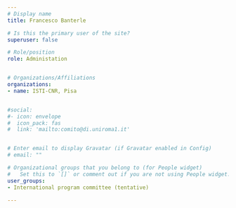 ```yaml
---
# Display name
title: Francesco Banterle

# Is this the primary user of the site?
superuser: false

# Role/position
role: Administation


# Organizations/Affiliations
organizations:
- name: ISTI-CNR, Pisa


#social:
#- icon: envelope
#  icon_pack: fas
#  link: 'mailto:comito@di.uniroma1.it'


# Enter email to display Gravatar (if Gravatar enabled in Config)
# email: ""

# Organizational groups that you belong to (for People widget)
#   Set this to `[]` or comment out if you are not using People widget.
user_groups:
- International program committee (tentative)

---
```

